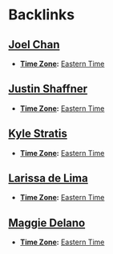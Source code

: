 
# Backlinks
## [Joel Chan](<Joel Chan.md>)
- **[Time Zone](<Time Zone.md>):** [Eastern Time](<Eastern Time.md>)

## [Justin Shaffner](<Justin Shaffner.md>)
- **[Time Zone](<Time Zone.md>):** [Eastern Time](<Eastern Time.md>)

## [Kyle Stratis](<Kyle Stratis.md>)
- **[Time Zone](<Time Zone.md>):** [Eastern Time](<Eastern Time.md>)

## [Larissa de Lima](<Larissa de Lima.md>)
- **[Time Zone](<Time Zone.md>):** [Eastern Time](<Eastern Time.md>)

## [Maggie Delano](<Maggie Delano.md>)
- **[Time Zone](<Time Zone.md>):** [Eastern Time](<Eastern Time.md>)

